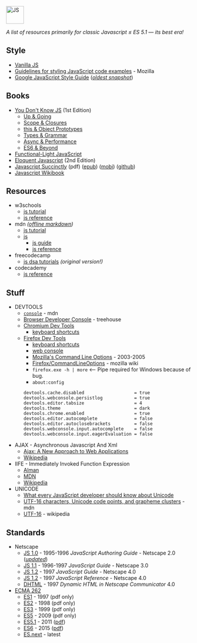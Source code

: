 <img alt="JS" src="https://github.com/user-attachments/assets/54328c3b-0d27-4494-a1db-90e9188a6159" width="48px" />

_A list of resources primarily for classic Javascript ≤ ES 5.1 — its best era!_

## Style

* [Vanilla JS](http://vanilla-js.com/)
* [Guidelines for styling JavaScript code examples](https://developer.mozilla.org/en-US/docs/MDN/Writing_guidelines/Writing_style_guide/Code_style_guide/JavaScript) - Mozilla
* [Google JavaScript Style Guide](https://google.github.io/styleguide/jsguide.html) ([_oldest snapshot_](http://web.archive.org/web/20161126025850id_/https://google.github.io/styleguide/jsguide.html))


## Books

* [You Don't Know JS](https://github.com/getify/You-Dont-Know-JS/blob/1st-ed/README.md) (1st Edition)
  - [Up & Going](https://github.com/getify/You-Dont-Know-JS/blob/1st-ed/up%20&%20going/README.md#you-dont-know-js-up--going)
  - [Scope & Closures](https://github.com/getify/You-Dont-Know-JS/blob/1st-ed/scope%20&%20closures/README.md#you-dont-know-js-scope--closures)
  - [this & Object Prototypes](https://github.com/getify/You-Dont-Know-JS/blob/1st-ed/this%20&%20object%20prototypes/README.md#you-dont-know-js-this--object-prototypes)
  - [Types & Grammar](https://github.com/getify/You-Dont-Know-JS/blob/1st-ed/types%20&%20grammar/README.md#you-dont-know-js-types--grammar)
  - [Async & Performance](https://github.com/getify/You-Dont-Know-JS/blob/1st-ed/async%20&%20performance/README.md#you-dont-know-js-async--performance)
  - [ES6 & Beyond](https://github.com/getify/You-Dont-Know-JS/blob/1st-ed/es6%20&%20beyond/README.md#you-dont-know-js-es6--beyond)
* [Functional-Light JavaScript](https://github.com/getify/Functional-Light-JS)
* [Eloquent Javascript](https://eloquentjavascript.net/2nd_edition/) (2nd Edition)
* [Javascript Succinctly](https://s3.amazonaws.com/ebooks.syncfusion.com/downloads/JavaScript_Succinctly/JavaScript_Succinctly.pdf) (pdf) ([epub](https://s3.amazonaws.com/ebooks.syncfusion.com/downloads/JavaScript_Succinctly/JavaScript_Succinctly.epub)) ([mobi](https://s3.amazonaws.com/ebooks.syncfusion.com/downloads/JavaScript_Succinctly/JavaScript_Succinctly.mobi)) ([github](https://github.com/SyncfusionSuccinctlyE-Books/JavaScript-Succinctly))
* [Javascript Wikibook](https://en.wikibooks.org/wiki/JavaScript)


## Resources

* w3schools
  - [js tutorial](https://www.w3schools.com/js/default.asp)
  - [js reference](https://www.w3schools.com/jsref/default.asp)
* mdn _([offline markdown](https://github.com/mdn/content))_
  - [js tutorial](https://developer.mozilla.org/en-US/docs/Learn_web_development/Core/Scripting)
  - [js](https://developer.mozilla.org/en-US/docs/Web/JavaScript)
    - [js guide](https://developer.mozilla.org/en-US/docs/Web/JavaScript/Guide)
    - [js reference](https://developer.mozilla.org/en-US/docs/Web/JavaScript/Reference)
* freecodecamp
  - [js dsa tutorials](https://www.freecodecamp.org/learn/javascript-algorithms-and-data-structures/) _(original version!)_
* codecademy
  - [js reference](https://www.codecademy.com/resources/docs/javascript)


## Stuff

* DEVTOOLS
  - [`console`](https://developer.mozilla.org/en-US/docs/Web/API/console) - mdn
  - [Browser Developer Console](https://blog.teamtreehouse.com/mastering-developer-tools-console) - treehouse
  - [Chromium Dev Tools](https://developer.chrome.com/docs/devtools/)
    - [keyboard shortcuts](https://developer.chrome.com/docs/devtools/shortcuts/)
  - [Firefox Dev Tools](https://firefox-source-docs.mozilla.org/devtools-user/index.html)
    - [keyboard shortcuts](https://firefox-source-docs.mozilla.org/devtools-user/keyboard_shortcuts/index.html)
    - [web console](https://firefox-source-docs.mozilla.org/devtools-user/web_console/index.html)
    - [Mozilla's Command Line Options](https://www-archive.mozilla.org/docs/command-line-args.html) - 2003-2005
    - [Firefox/CommandLineOptions](https://wiki.mozilla.org/Firefox/CommandLineOptions) - mozilla wiki
    - `firefox.exe -h | more` <-- Pipe required for Windows because of bug.
    - `about:config`
    ```
    devtools.cache.disabled                   = true
    devtools.webconsole.persistlog            = true
    devtools.editor.tabsize                   = 4
    devtools.theme                            = dark
    devtools.chrome.enabled                   = true
    devtools.editor.autocomplete              = false
    devtools.editor.autoclosebrackets         = false
    devtools.webconsole.input.autocomplete    = false
    devtools.webconsole.input.eagerEvaluation = false
    ```
* AJAX - Asynchronous Javascript And Xml
  - [Ajax: A New Approach to Web Applications](http://web.archive.org/web/20170809043416id_/https://immagic.com/eLibrary/ARCHIVES/GENERAL/ADTVPATH/A050218G.pdf)
  - [Wikipedia](https://en.wikipedia.org/wiki/Ajax_(programming))
* IIFE - Immediately Invoked Function Expression
  - [Alman](https://web.archive.org/web/20101118035434id_/http://benalman.com/news/2010/11/immediately-invoked-function-expression/)
  - [MDN](https://developer.mozilla.org/en-US/docs/Glossary/IIFE)
  - [Wikipedia](https://en.wikipedia.org/wiki/Immediately_invoked_function_expression)
* UNICODE
  - [What every JavaScript developer should know about Unicode](https://dmitripavlutin.com/what-every-javascript-developer-should-know-about-unicode/)
  - [UTF-16 characters, Unicode code points, and grapheme clusters](https://developer.mozilla.org/en-US/docs/Web/JavaScript/Reference/Global_Objects/String#utf-16_characters_unicode_code_points_and_grapheme_clusters) - mdn
  - [UTF-16](https://en.wikipedia.org/wiki/UTF-16) - wikipedia


## Standards

* Netscape
  - [JS 1.0](https://web.archive.org/web/19970613234917id_/http://home.netscape.com/eng/mozilla/2.0/handbook/javascript/index.html) - 1995-1996 _JavaScript Authoring Guide_ - Netscape 2.0 ([_updated_](https://minimum-viable-product.github.io/js-1.0-handbook/))
  - [JS 1.1](https://web.archive.org/web/19970614042441id_/http://home.netscape.com/eng/mozilla/3.0/handbook/javascript/index.html) - 1996-1997 _JavaScript Guide_ - Netscape 3.0
  - [JS 1.2](https://web.archive.org/web/19981206151821id_/http://developer.netscape.com/docs/manuals/communicator/jsguide4/index.htm) - 1997 _JavaScript Guide_ - Netscape 4.0
  - [JS 1.2](https://web.archive.org/web/19990420172150id_/http://developer.netscape.com/docs/manuals/communicator/jsref/index.htm) - 1997 _JavaScript Reference_ - Netscape 4.0
  - [DHTML](https://web.archive.org/web/19990423033152id_/http://developer.netscape.com/docs/manuals/communicator/dynhtml/index.htm) - 1997 _Dynamic HTML in Netscape Communicator_ 4.0
* [ECMA 262](https://ecma-international.org/publications-and-standards/standards/ecma-262/)
  - [ES1](https://www.ecma-international.org/wp-content/uploads/ECMA-262_1st_edition_june_1997.pdf) - 1997 (pdf only)
  - [ES2](https://ecma-international.org/wp-content/uploads/ECMA-262_2nd_edition_august_1998.pdf) - 1998 (pdf only)
  - [ES3](https://ecma-international.org/wp-content/uploads/ECMA-262_3rd_edition_december_1999.pdf) - 1999 (pdf only)
  - [ES5](https://ecma-international.org/wp-content/uploads/ECMA-262_5th_edition_december_2009.pdf) - 2009 (pdf only)
  - [ES5.1](https://262.ecma-international.org/5.1/index.html) - 2011 ([pdf](https://ecma-international.org/wp-content/uploads/ECMA-262_5.1_edition_june_2011.pdf))
  - [ES6](https://262.ecma-international.org/6.0/index.html) - 2015 ([pdf](https://ecma-international.org/wp-content/uploads/ECMA-262_6th_edition_june_2015.pdf))
  - [ES.next](https://tc39.es/ecma262/multipage/) - latest
